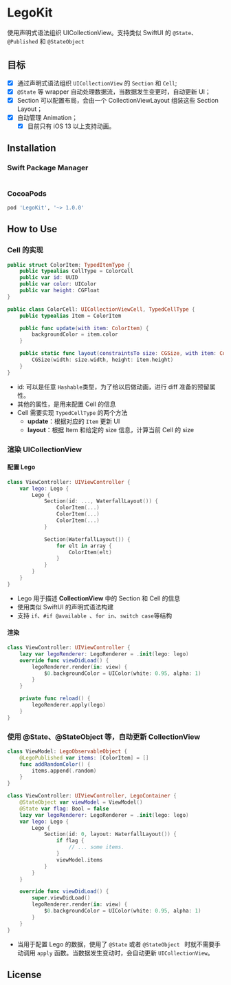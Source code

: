# LegoKit

使用声明式语法组织 UICollectionView。支持类似 SwiftUI 的 `@State`、`@Published` 和 `@StateObject`



## 目标

- [x] 通过声明式语法组织 `UICollectionView` 的 `Section` 和 `Cell`;
- [x] `@State` 等 wrapper 自动处理数据流，当数据发生变更时，自动更新 UI；
- [x] Section 可以配置布局，会由一个 CollectionViewLayout 组装这些 Section Layout；
- [x] 自动管理 Animation；
  - [x] 目前只有 iOS 13 以上支持动画。

## Installation

### Swift Package Manager

```swift
```

### CocoaPods

```ruby
pod 'LegoKit', '~> 1.0.0'
```


## How to Use

### Cell 的实现

```swift
public struct ColorItem: TypedItemType {
    public typealias CellType = ColorCell
    public var id: UUID
    public var color: UIColor
    public var height: CGFloat
}

public class ColorCell: UICollectionViewCell, TypedCellType {
    public typealias Item = ColorItem

    public func update(with item: ColorItem) {
        backgroundColor = item.color
    }

    public static func layout(constraintsTo size: CGSize, with item: ColorItem) -> CGSize {
        CGSize(width: size.width, height: item.height)
    }
}
```

* id: 可以是任意 `Hashable`类型，为了给以后做动画，进行 diff 准备的预留属性。
* 其他的属性，是用来配置 Cell 的信息
* Cell 需要实现 `TypedCellType` 的两个方法
  * **update**：根据对应的 `Item` 更新 UI
  * **layout**：根据 Item 和给定的 size 信息，计算当前 Cell 的 size

### 渲染 UICollectionView

#### 配置 Lego

```swift
class ViewController: UIViewController {
    var lego: Lego {
        Lego {
            Section(id: ..., WaterfallLayout()) {
                ColorItem(...)
                ColorItem(...)
                ColorItem(...)
            }

            Section(WaterfallLayout()) {
                for elt in array {
                    ColorItem(elt)
                }
            }
        }
    }
}
```

* Lego 用于描述 **CollectionView** 中的 Section 和 Cell 的信息
* 使用类似 SwiftUI 的声明式语法构建
* 支持 `if`、`#if @available `、`for in`、`switch case`等结构

#### 渲染

```swift
class ViewController: UIViewController {
    lazy var legoRenderer: LegoRenderer = .init(lego: lego)
    override func viewDidLoad() {
        legoRenderer.render(in: view) {
            $0.backgroundColor = UIColor(white: 0.95, alpha: 1)
        }
    }

    private func reload() {
        legoRenderer.apply(lego)
    }
}
```



### 使用 @State、@StateObject 等，自动更新 CollectionView

```swift
class ViewModel: LegoObservableObject {
    @LegoPublished var items: [ColorItem] = []
    func addRandomColor() {
        items.append(.random)
    }
}

class ViewController: UIViewController, LegoContainer {
    @StateObject var viewModel = ViewModel()
    @State var flag: Bool = false
    lazy var legoRenderer: LegoRenderer = .init(lego: lego)
    var lego: Lego {
        Lego {
            Section(id: 0, layout: WaterfallLayout()) {
                if flag {
                    // ... some items.
                }
                viewModel.items
            }
        }
    }

    override func viewDidLoad() {
        super.viewDidLoad()
        legoRenderer.render(in: view) {
            $0.backgroundColor = UIColor(white: 0.95, alpha: 1)
        }
    }
}
```

* 当用于配置 Lego 的数据，使用了 `@State` 或者 `@StateObject ` 时就不需要手动调用 `apply` 函数。当数据发生变动时，会自动更新 `UICollectionView`。

## License
